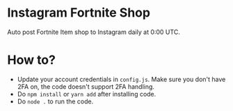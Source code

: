 # Instagram Fortnite Shop

Auto post Fortnite Item shop to Instagram daily at 0:00 UTC.

# How to?

-   Update your account credentials in `config.js`. Make sure you don't have 2FA on, the code doesn't support 2FA handling.
-   Do `npm install` or `yarn add` after installing code.
-   Do `node .` to run the code.
